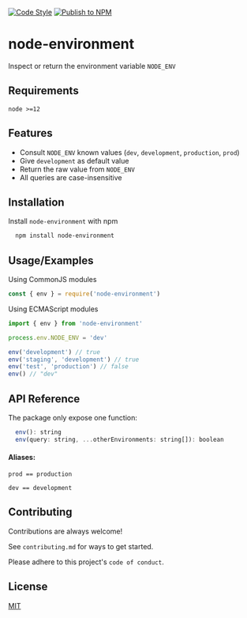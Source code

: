 [![Code Style](https://github.com/pherval/node-environment/actions/workflows/code-style.yml/badge.svg)](https://github.com/pherval/node-environment/actions/workflows/code-style.yml) [![Publish to NPM](https://github.com/pherval/node-environment/actions/workflows/publish-npm.yml/badge.svg)](https://github.com/pherval/node-environment/actions/workflows/publish-npm.yml)

# node-environment

Inspect or return the environment variable `NODE_ENV`

## Requirements

`node >=12`

## Features

-   Consult `NODE_ENV` known values (`dev`, `development`, `production`, `prod`)
-   Give `development` as default value
-   Return the raw value from `NODE_ENV`
-   All queries are case-insensitive

## Installation

Install `node-environment` with npm

```bash
  npm install node-environment
```

## Usage/Examples

Using CommonJS modules

```javascript
const { env } = require('node-environment')
```

Using ECMAScript modules

```javascript
import { env } from 'node-environment'
```

```javascript
process.env.NODE_ENV = 'dev'

env('development') // true
env('staging', 'development') // true
env('test', 'production') // false
env() // "dev"
```

## API Reference

The package only expose one function:

```javascript
  env(): string
  env(query: string, ...otherEnvironments: string[]): boolean
```

#### Aliases:

`prod == production`

`dev == development`

## Contributing

Contributions are always welcome!

See `contributing.md` for ways to get started.

Please adhere to this project's `code of conduct`.

## License

[MIT](https://choosealicense.com/licenses/mit/)
